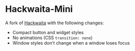 # Hackwaita-Mini

A fork of [Hackwaita](https://github.com/justinyaodu/Hackwaita) with the following changes:

* Compact button and widget styles
* No animations (CSS `transition: none`)
* Window styles don't change when a window loses focus
